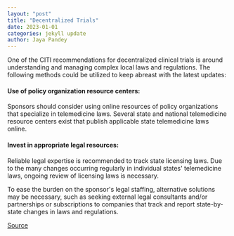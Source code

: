 ```yaml
---
layout: "post"
title: "Decentralized Trials"
date: 2023-01-01
categories: jekyll update
author: Jaya Pandey
---
```

One of the CITI recommendations for decentralized clinical trials is around understanding and managing complex local laws and regulations. The following methods could be utilized to keep abreast with the latest updates:

#### Use of policy organization resource centers:

Sponsors should consider using online resources of policy organizations that
specialize in telemedicine laws. Several state and national telemedicine resource centers exist that publish applicable state telemedicine laws online.

#### Invest in appropriate legal resources:

Reliable legal expertise is recommended to track state licensing laws. Due to the many changes occurring regularly in individual states' telemedicine laws, ongoing review of licensing laws is necessary.

To ease the burden on the sponsor's legal staffing, alternative solutions may be
necessary, such as seeking external legal consultants and/or partnerships or
subscriptions to companies that track and report state-by-state changes in laws and regulations. 

[Source](https://ctti-clinicaltrials.org/wp-content/uploads/2021/06/CTTI_DCT_Recs.pdf)
